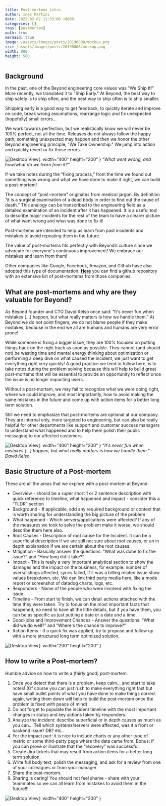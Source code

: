 ```yaml
---
title: Post-mortems intro
author: Ines Martins
date: 2022-02-02 11:33:00 +0800
categories: []
tags: [postmortem]
math: true
mermaid: true
image: /assets/images/posts/20190808/mockup.png
src: /assets/images/posts/20190808/mockup.png
width: 800
height: 500
---
```


<h2 data-toc-skip>Background</h2>

In the past, one of the Beyond engineering core values was “We Ship It!” More recently, we translated it to "Ship Early." At Beyond, the best way to ship safely is to ship often, and the best way to ship often is to ship smaller. 

Shipping early is a good way to get feedback, to quickly iterate and improve on code, break wrong assumptions, rearrange logic and fix unexpected (hopefully) small errors…

We work towards perfection, but we realistically know we will never be 100% perfect, not all the time. Releases do not always follow the happy path; something unexpected may happen and then we honor the other Beyond engineering principle, "We Take Ownership." We jump into action and quickly revert or fix those errors.

![Desktop View](/assets/images/posts/post-mortems-intro/ship-it.gif){: width="400" height="200" }
_“What went wrong, and how/what do we learn from it?”_

If we take notes during the “fixing process,” from the time we found out something was wrong and what we have done to make it right, we can build a post-mortem!

The concept of “post-mortem” originates from medical jargon. By definition “it is a surgical examination of a dead body in order to find out the cause of death.” This analogy can be transcribed to the engineering field as a detailed examination of an incident after it has happened. It is a useful tool to describe major incidents for the rest of the team to have a clearer picture of what went wrong and what was done to fix it!

Post-mortems are intended to help us learn from past incidents and mistakes to avoid repeating them in the future.

The value of post-mortems fits perfectly with Beyond’s culture since we advocate for everyone's continuous improvement! We embrace our mistakes and learn from them!

Other companies like Google, Facebook, Amazon, and Github have also adopted this type of documentation. [**Here**](https://github.com/danluu/post-mortems) you can find a github repository with an extensive list of post-mortems from those companies.

<h2 data-toc-skip>What are post-mortems and why are they valuable for Beyond?</h2>

As Beyond founder and CTO David Kelso once said: “It's never fun when mistakes (...) happen, but what really matters is how we handle them.” At Beyond we do not point fingers, we do not blame people if they make mistakes, because in the end we all are humans and humans are very error prone!

While someone is fixing a bigger issue, they are 100% focused on putting things back on the right track as soon as possible. They cannot (and should not) be wasting time and mental energy thinking about optimization or performing a deep dive on what caused the incident, we just want to get everything right very quickly! A good practice we tend to follow here, is to take notes during the problem solving because this will help to build great post-mortems that will be essential to provide an opportunity to reflect once the issue is no longer impacting users.

Without a post-mortem, we may fail to recognize what we were doing right, where we could improve, and most importantly, how to avoid making the same mistakes in the future and come up with action items for a better long term solution. 

Still we need to emphasize that post-mortems are optional at our company. They are internal only, more targeted to engineering, but can also be really helpful for other departments like support and customer success managers to understand what happened and to help them polish their public messaging to our affected customers. 

![Desktop View](/assets/images/posts/post-mortems-intro/1J37vylrl9IGdS2iwuWo4KZHe1Tt_Ocli6rxWp4k.png){: width="400" height="200" }
_“It's never fun when mistakes (...) happen, but what really matters is how we handle them.” - David Kelso_

<h2 data-toc-skip>Basic Structure of a Post-mortem</h2>

These are all the areas that we explore with a post-mortem at Beyond:
- Overview - should be a super short 1 or 2 sentence description with quick reference to timeline, what happened and impact - consider this a “TLDR” section
- Background - If applicable, add any required background or context that is worth sharing for understanding the big picture of the problem
- What happened - Which servers/applications were affected? If any of the measures we took to solve the problem make it worse, we should describe them here also.
- Root Causes - Description of root cause for the Incident. It can be a superficial description if we are still not sure about root causes, or an in depth explanation if we are certain about the root causes.
- Mitigation - Basically answer the questions: “What was done to fix the issue?” and “How long did it take?”
- Impact - This is really a very important analytical section to show the damages and the impact on the business, for example: number of users/listings affected, syncs failed, if it was a billing related issue show values breakdown, etc. We can link third party media here, like a mode report or screenshot of datadog charts, logs, etc.
- Responders - Name of the people who were involved with fixing the issue
- Timeline - From start to finish, we can detail actions attached with the time they were taken. Try to focus on the most important facts that happened; no need to have all the little details, but if you have them, you can be as specific as just putting a date or a date and a time.
- Good-jobs and Improvement Chances -  Answer the questions: “What did we do well?” and “Where's the chance to improve?”
- Action Items - if a quick fix was applied, try to propose and follow up with a more structured long term optimized solution.

![Desktop View](/assets/images/posts/post-mortems-intro/skeleton.gif){: width="200" height="200" }

<h2 data-toc-skip>How to write a Post-mortem?</h2>

Humble advice on how to write a (fairly good) post-mortem:

1. Once you detect that there is a problem, keep calm… and start to take notes! (Of course you can just rush to make everything right fast but have small bullet points of what you have done to make things correct again, writing them down will help to build the post-mortem once the problem is fixed with peace of mind)
2. Do not forget to populate the incident timeline with the most important changes in status and key actions taken by responders.
3. Analyze the incident: describe superficial or in depth causes as much as you can… Tell which systems/servers were affected, was it a front or backend issue? DB? etc..
4. For the impact part: it is nice to include charts or any other type of metric or some third-party page where the data came from. Bonus: if you can prove or illustrate that the “recovery” was successful.
5. Create Jira tickets that may result from action items for a better long term solution.
6. Write full body text, polish the messaging, and ask for a review from one of your colleagues or from your manager.
7. Share the post-mortem.
8. Sharing is caring! You should not feel shame - share with your teammates so we can all learn from mistakes to avoid them in the future!!!

![Desktop View](/assets/images/posts/post-mortems-intro/1o3Ol7Wdw0QSqjRHaIZIQ1fZbRK0LL2lBnaUxTMk.gif){: width="400" height="200" }